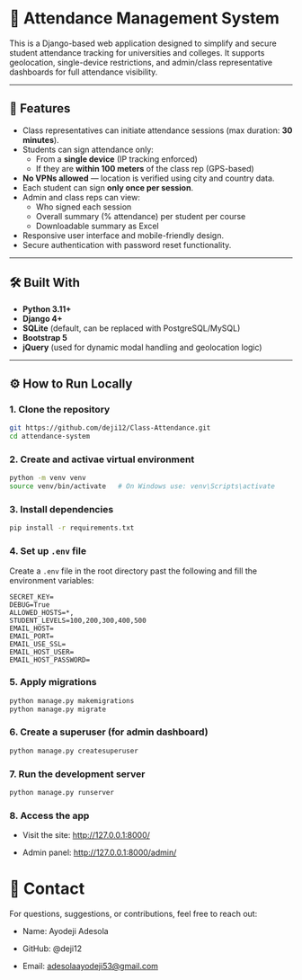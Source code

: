 # 📝 Attendance Management System

This is a Django-based web application designed to simplify and secure student attendance tracking for universities and colleges. It supports geolocation, single-device restrictions, and admin/class representative dashboards for full attendance visibility.

---

## 🚀 Features

- Class representatives can initiate attendance sessions (max duration: **30 minutes**).
- Students can sign attendance only:
  - From a **single device** (IP tracking enforced)
  - If they are **within 100 meters** of the class rep (GPS-based)
- **No VPNs allowed** — location is verified using city and country data.
- Each student can sign **only once per session**.
- Admin and class reps can view:
  - Who signed each session
  - Overall summary (% attendance) per student per course
  - Downloadable summary as Excel
- Responsive user interface and mobile-friendly design.
- Secure authentication with password reset functionality.

---

## 🛠️ Built With

- **Python 3.11+**
- **Django 4+**
- **SQLite** (default, can be replaced with PostgreSQL/MySQL)
- **Bootstrap 5**
- **jQuery** (used for dynamic modal handling and geolocation logic)

---

## ⚙️ How to Run Locally

### 1. Clone the repository

```bash
git https://github.com/deji12/Class-Attendance.git
cd attendance-system
```

### 2. Create and activae virtual environment

```bash
python -m venv venv
source venv/bin/activate   # On Windows use: venv\Scripts\activate
```

### 3. Install dependencies

```bash
pip install -r requirements.txt
```

### 4. Set up ```.env``` file
Create a ```.env``` file in the root directory past the following and fill the environment variables:

```env
SECRET_KEY=
DEBUG=True
ALLOWED_HOSTS=*,
STUDENT_LEVELS=100,200,300,400,500
EMAIL_HOST=
EMAIL_PORT=
EMAIL_USE_SSL=
EMAIL_HOST_USER=
EMAIL_HOST_PASSWORD=
```

### 5. Apply migrations

```bash
python manage.py makemigrations
python manage.py migrate
```

### 6. Create a superuser (for admin dashboard)

```bash
python manage.py createsuperuser
```

### 7. Run the development server

```bash
python manage.py runserver
```

### 8. Access the app

- Visit the site: http://127.0.0.1:8000/

- Admin panel: http://127.0.0.1:8000/admin/

# 📧 Contact
For questions, suggestions, or contributions, feel free to reach out:

- Name: Ayodeji Adesola

- GitHub: @deji12

- Email: adesolaayodeji53@gmail.com